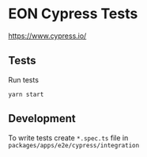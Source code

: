 # EON Cypress Tests

https://www.cypress.io/

## Tests

Run tests

```
yarn start
```

## Development

To write tests create `*.spec.ts` file in `packages/apps/e2e/cypress/integration`
